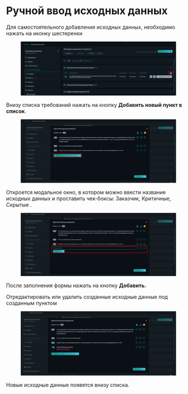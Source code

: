 # Ручной ввод исходных данных

Для самостоятельного добавления исходных данных, необходимо нажать на иконку шестеренки

<figure><img src="../../.gitbook/assets/image (325).png" alt=""><figcaption></figcaption></figure>

Внизу списка требований нажать на кнопку **Добавить новый пункт в список**.

<figure><img src="../../.gitbook/assets/image (326).png" alt=""><figcaption></figcaption></figure>

Откроется модальное окно, в котором можно ввести название исходных данных и проставить чек-боксы: Заказчик, Критичные, Скрытые .

<figure><img src="../../.gitbook/assets/image (327).png" alt=""><figcaption></figcaption></figure>

После заполнения формы нажать на кнопку **Добавить.**

Отредактировать или удалить созданные исходные данные под созданным пунктом

<figure><img src="../../.gitbook/assets/image (328).png" alt=""><figcaption></figcaption></figure>

Новые исходные данные появятся внизу списка.&#x20;
